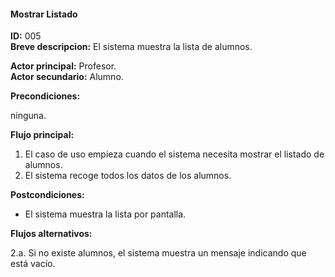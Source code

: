 
#### Mostrar Listado  
**ID:** 005  
**Breve descripcion:** El sistema muestra la lista de alumnos.  
  
  **Actor principal:** Profesor.  
  **Actor secundario:** Alumno.
    
  **Precondiciones:**  
  
  ninguna.  

**Flujo principal:**  
1. El caso de uso empieza cuando el sistema necesita mostrar el listado de alumnos.
2. El sistema recoge todos los datos de los alumnos.

**Postcondiciones:**
- El sistema muestra la lista por pantalla.

**Flujos alternativos:**  

2.a. Si no existe alumnos, el sistema muestra un mensaje indicando que está vacío.

